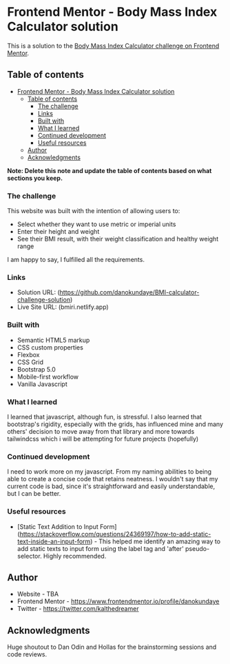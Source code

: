 # Frontend Mentor - Body Mass Index Calculator solution

This is a solution to the [Body Mass Index Calculator challenge on Frontend Mentor](https://www.frontendmentor.io/challenges/body-mass-index-calculator-brrBkfSz1T). 

## Table of contents

- [Frontend Mentor - Body Mass Index Calculator solution](#frontend-mentor---body-mass-index-calculator-solution)
  - [Table of contents](#table-of-contents)
    - [The challenge](#the-challenge)
    - [Links](#links)
    - [Built with](#built-with)
    - [What I learned](#what-i-learned)
    - [Continued development](#continued-development)
    - [Useful resources](#useful-resources)
  - [Author](#author)
  - [Acknowledgments](#acknowledgments)

**Note: Delete this note and update the table of contents based on what sections you keep.**


### The challenge

This website was built with the intention of allowing users to:

- Select whether they want to use metric or imperial units
- Enter their height and weight
- See their BMI result, with their weight classification and healthy weight range

I am happy to say, I fulfilled all the requirements.

### Links

- Solution URL: (https://github.com/danokundaye/BMI-calculator-challenge-solution)
- Live Site URL: (bmiri.netlify.app)

### Built with

- Semantic HTML5 markup
- CSS custom properties
- Flexbox
- CSS Grid
- Bootstrap 5.0
- Mobile-first workflow
- Vanilla Javascript


### What I learned

I learned that javascript, although fun, is stressful. I also learned that bootstrap's rigidity, especially with the grids, has influenced mine and many others' decision to move away from that library and more towards tailwindcss which i will be attempting for future projects (hopefully)


### Continued development

I need to work more on my javascript. From my naming abilities to being able to create a concise code that retains neatness. I wouldn't say that my current code is bad, since it's straightforward and easily understandable, but I can be better.

### Useful resources

- [Static Text Addition to Input Form] (https://stackoverflow.com/questions/24369197/how-to-add-static-text-inside-an-input-form) - This helped me identify an amazing way to add static texts to input form using the label tag and 'after' pseudo-selector. Highly recommended.

## Author

- Website - TBA
- Frontend Mentor - https://www.frontendmentor.io/profile/danokundaye
- Twitter - https://twitter.com/kalthedreamer


## Acknowledgments

Huge shoutout to Dan Odin and Hollas for the brainstorming sessions and code reviews.

